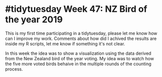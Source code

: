 # #tidytuesday Week 47: NZ Bird of the year 2019 

This is my first time participating in a tidytuesday, please let me know how can I improve my work. Comments about how did I achived the results are inside my R scripts, let me know if something it's not clear.

In this week the idea was to show a visualization using the data derived from the New Zealand bird of the year voting. My idea was to watch how the five more voted birds behaive in the multiple rounds of the counting process.


  
